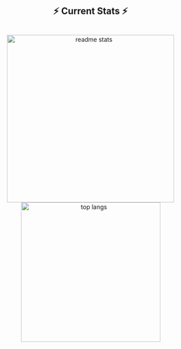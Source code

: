 <div align="center"> 
  
<!--   <h2>🐍 Contributions 🐍</h2>
  <img alt="snake eating my contributions" src="https://raw.githubusercontent.com/salesp07/salesp07/output/github-contribution-grid-snake.svg" />
</div> -->

<br/>
<h2 align="center">⚡ Current Stats ⚡</h2>
<br/>
<div align="center">
  <!-- GitHub Profile Stats -->
  <img width=390 src="https://github-readme-stats.vercel.app/api?username=anishkax&show_icons=true&theme=react&rank_icon=github&border_radius=10" alt="readme stats" />
  
  <!-- Most Used Languages -->
  <img width=325 align="center" src="https://github-readme-stats.vercel.app/api/top-langs/?username=anishkax&hide=HTML&langs_count=8&layout=compact&theme=react&border_radius=10&size_weight=0.5&count_weight=0.5" alt="top langs" />
</div>
